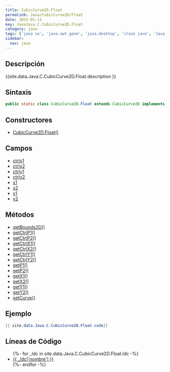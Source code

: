 ```yaml
---
title: CubicCurve2D.Float
permalink: Java/CubicCurve2D/Float
date: 2021-01-11
key: JavaJava.C.CubicCurve2D.Float
category: java
tags: ['java se', 'java.awt.geom', 'java.desktop', 'clase java', 'Java 1.2']
sidebar: 
  nav: java
---
```


## Descripción
{{site.data.Java.C.CubicCurve2D.Float.description }}

## Sintaxis
~~~java
public static class CubicCurve2D.Float extends CubicCurve2D implements Serializable
~~~

## Constructores
* [CubicCurve2D.Float()](/Java/CubicCurve2D/Float/CubicCurve2D/Float/)

## Campos
* [ctrlx1](/Java/CubicCurve2D/Float/ctrlx1)
* [ctrlx2](/Java/CubicCurve2D/Float/ctrlx2)
* [ctrly1](/Java/CubicCurve2D/Float/ctrly1)
* [ctrly2](/Java/CubicCurve2D/Float/ctrly2)
* [x1](/Java/CubicCurve2D/Float/x1)
* [x2](/Java/CubicCurve2D/Float/x2)
* [y1](/Java/CubicCurve2D/Float/y1)
* [y2](/Java/CubicCurve2D/Float/y2)

## Métodos
* [getBounds2D()](/Java/CubicCurve2D/Float/getBounds2D)
* [getCtrlP1()](/Java/CubicCurve2D/Float/getCtrlP1)
* [getCtrlP2()](/Java/CubicCurve2D/Float/getCtrlP2)
* [getCtrlX1()](/Java/CubicCurve2D/Float/getCtrlX1)
* [getCtrlX2()](/Java/CubicCurve2D/Float/getCtrlX2)
* [getCtrlY1()](/Java/CubicCurve2D/Float/getCtrlY1)
* [getCtrlY2()](/Java/CubicCurve2D/Float/getCtrlY2)
* [getP1()](/Java/CubicCurve2D/Float/getP1)
* [getP2()](/Java/CubicCurve2D/Float/getP2)
* [getX1()](/Java/CubicCurve2D/Float/getX1)
* [getX2()](/Java/CubicCurve2D/Float/getX2)
* [getY1()](/Java/CubicCurve2D/Float/getY1)
* [getY2()](/Java/CubicCurve2D/Float/getY2)
* [setCurve()](/Java/CubicCurve2D/Float/setCurve)

## Ejemplo
~~~java
{{ site.data.Java.C.CubicCurve2D.Float.code}}
~~~

## Líneas de Código
<ul>
{%- for _ldc in site.data.Java.C.CubicCurve2D.Float.ldc -%}
   <li>
       <a href="{{_ldc['url'] }}">{{ _ldc['nombre'] }}</a>
   </li>
{%- endfor -%}
</ul>
